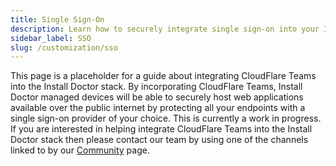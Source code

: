 ```yaml
---
title: Single Sign-On
description: Learn how to securely integrate single sign-on into your Install Doctor stack by leveraging CloudFlare Teams to protect web applications hosted on your device that are made available over the public internet.
sidebar_label: SSO
slug: /customization/sso
---
```


This page is a placeholder for a guide about integrating CloudFlare Teams into the Install Doctor stack. By incorporating CloudFlare Teams, Install Doctor managed devices will be able to securely host web applications available over the public internet by protecting all your endpoints with a single sign-on provider of your choice. This is currently a work in progress. If you are interested in helping integrate CloudFlare Teams into the Install Doctor stack then please contact our team by using one of the channels linked to by our [Community](https://install.doctor/community) page.
